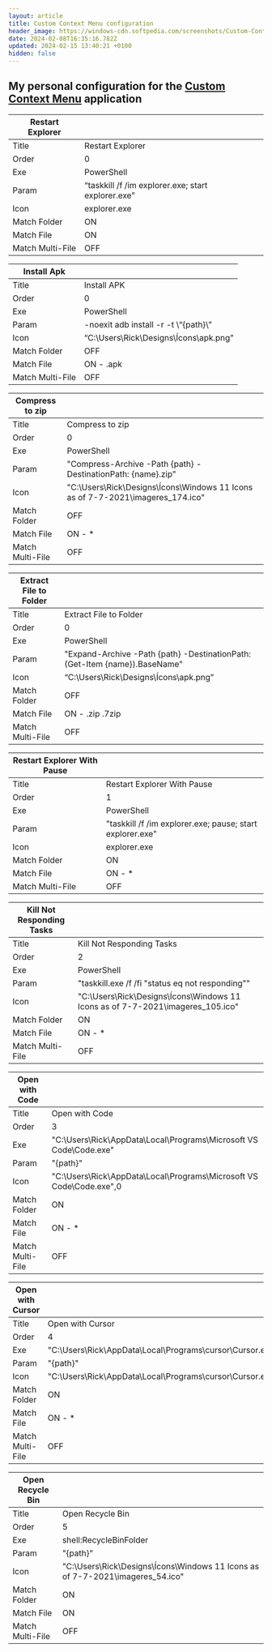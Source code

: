 ```yaml
---
layout: article
title: Custom Context Menu configuration
header_image: https://windows-cdn.softpedia.com/screenshots/Custom-Context-Menu_1.png
date: 2024-02-08T16:35:16.782Z
updated: 2024-02-15 13:40:21 +0100
hidden: false
---
```


## My personal configuration for the [Custom Context Menu](https://github.com/ikas-mc/ContextMenuForWindows11) application

| Restart Explorer |     |
| --- | --- |
| Title | Restart Explorer |
| Order | 0   |
| Exe | PowerShell |
| Param | “taskkill /f /im explorer.exe; start explorer.exe” |
| Icon | explorer.exe |
| Match Folder | ON  |
| Match File | ON  |
| Match Multi-File | OFF |

| Install Apk |     |
| --- | --- |
| Title | Install APK |
| Order | 0   |
| Exe | PowerShell |
| Param | -noexit adb install -r -t \“{path}\” |
| Icon | “C:\Users\Rick\Designs\Ícons\apk.png” |
| Match Folder | OFF |
| Match File | ON - .apk |
| Match Multi-File | OFF |

| Compress to zip |     |
| --- | --- |
| Title | Compress to zip |
| Order | 0   |
| Exe | PowerShell |
| Param | "Compress-Archive -Path {path} -DestinationPath: {name}.zip" |
| Icon | "C:\Users\Rick\Designs\Ícons\Windows 11 Icons as of 7-7-2021\imageres_174.ico" |
| Match Folder | OFF |
| Match File | ON - * |
| Match Multi-File | OFF |

| Extract File to Folder |     |
| --- | --- |
| Title | Extract File to Folder |
| Order | 0   |
| Exe | PowerShell |
| Param | "Expand-Archive -Path {path} -DestinationPath: (Get-Item {name}).BaseName" |
| Icon | “C:\Users\Rick\Designs\Ícons\apk.png” |
| Match Folder | OFF |
| Match File | ON - .zip .7zip |
| Match Multi-File | OFF |

| Restart Explorer With Pause |     |
| --- | --- |
| Title | Restart Explorer With Pause |
| Order | 1   |
| Exe | PowerShell |
| Param | "taskkill /f /im explorer.exe; pause; start explorer.exe" |
| Icon | explorer.exe |
| Match Folder | ON  |
| Match File | ON - * |
| Match Multi-File | OFF |

| Kill Not Responding Tasks |     |
| --- | --- |
| Title | Kill Not Responding Tasks |
| Order | 2   |
| Exe | PowerShell |
| Param | "taskkill.exe /f /fi "status eq not responding"" |
| Icon | "C:\Users\Rick\Designs\Ícons\Windows 11 Icons as of 7-7-2021\imageres_105.ico" |
| Match Folder | ON  |
| Match File | ON - * |
| Match Multi-File | OFF |

| Open with Code |     |
| --- | --- |
| Title | Open with Code |
| Order | 3   |
| Exe | "C:\Users\Rick\AppData\Local\Programs\Microsoft VS Code\Code.exe" |
| Param | "{path}" |
| Icon | "C:\Users\Rick\AppData\Local\Programs\Microsoft VS Code\Code.exe",0 |
| Match Folder | ON  |
| Match File | ON - * |
| Match Multi-File | OFF |

| Open with Cursor |     |
| --- | --- |
| Title | Open with Cursor |
| Order | 4   |
| Exe | "C:\Users\Rick\AppData\Local\Programs\cursor\Cursor.exe" |
| Param | "{path}" |
| Icon | "C:\Users\Rick\AppData\Local\Programs\cursor\Cursor.exe",0|
| Match Folder | ON  |
| Match File | ON - * |
| Match Multi-File | OFF |

| Open Recycle Bin |     |
| --- | --- |
| Title | Open Recycle Bin |
| Order | 5   |
| Exe | shell:RecycleBinFolder |
| Param | "{path}" |
| Icon | "C:\Users\Rick\Designs\Ícons\Windows 11 Icons as of 7-7-2021\imageres_54.ico" |
| Match Folder | ON  |
| Match File | ON  |
| Match Multi-File | OFF |
